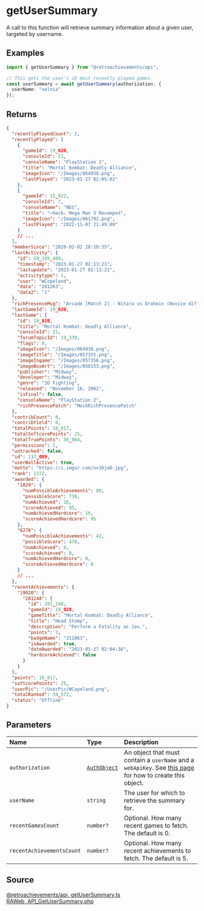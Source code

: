 # getUserSummary

A call to this function will retrieve summary information about a given user, targeted by username.

## Examples

```ts
import { getUserSummary } from "@retroachievements/api";

// This gets the user's 10 most recently played games.
const userSummary = await getUserSummary(authorization, {
  userName: "xelnia"
});
```

## Returns

```json
{
  "recentlyPlayedCount": 2,
  "recentlyPlayed": [
    {
      "gameId": 19_020,
      "consoleId": 21,
      "consoleName": "PlayStation 2",
      "title": "Mortal Kombat: Deadly Alliance",
      "imageIcon": "/Images/064938.png",
      "lastPlayed": "2023-01-27 02:05:02"
    },
    {
      "gameId": 15_922,
      "consoleId": 7,
      "consoleName": "NES",
      "title": "~Hack~ Mega Man 3 Revamped",
      "imageIcon": "/Images/061792.png",
      "lastPlayed": "2022-11-07 21:49:09"
    }
    // ...
  ],
  "memberSince": "2020-02-02 20:10:35",
  "lastActivity": {
    "id": 59_195_489,
    "timestamp": "2023-01-27 02:13:21",
    "lastupdate": "2023-01-27 02:13:21",
    "activitytype": 1,
    "user": "WCopeland",
    "data": "281263",
    "data2": "1"
  },
  "richPresenceMsg": "Arcade [Match 2] - Nitara vs Drahmin (Novice difficulty)",
  "lastGameId": 19_020,
  "lastGame": {
    "id": 19_020,
    "title": "Mortal Kombat: Deadly Alliance",
    "consoleId": 21,
    "forumTopicId": 19_339,
    "flags": 0,
    "imageIcon": "/Images/064938.png",
    "imageTitle": "/Images/057355.png",
    "imageIngame": "/Images/057356.png",
    "imageBoxArt": "/Images/056153.png",
    "publisher": "Midway",
    "developer": "Midway",
    "genre": "3D Fighting",
    "released": "November 16, 2002",
    "isFinal": false,
    "consoleName": "PlayStation 2",
    "richPresencePatch": "MockRichPresencePatch"
  },
  "contribCount": 0,
  "contribYield": 0,
  "totalPoints": 18_817,
  "totalSoftcorePoints": 25,
  "totalTruePoints": 56_984,
  "permissions": 1,
  "untracked": false,
  "id": 117_089,
  "userWallActive": true,
  "motto": "https://i.imgur.com/ov30jeD.jpg",
  "rank": 1372,
  "awarded": {
    "1829": {
      "numPossibleAchievements": 80,
      "possibleScore": 738,
      "numAchieved": 16,
      "scoreAchieved": 95,
      "numAchievedHardcore": 16,
      "scoreAchievedHardcore": 95
    },
    "6278": {
      "numPossibleAchievements": 42,
      "possibleScore": 478,
      "numAchieved": 0,
      "scoreAchieved": 0,
      "numAchievedHardcore": 0,
      "scoreAchievedHardcore": 0
    }
    // ...
  },
  "recentAchievements": {
    "19020": {
      "281248": {
        "id": 281_248,
        "gameId": 19_020,
        "gameTitle": "Mortal Kombat: Deadly Alliance",
        "title": "Head Stomp",
        "description": "Perform a Fatality as Jax.",
        "points": 3,
        "badgeName": "311063",
        "isAwarded": true,
        "dateAwarded": "2023-01-27 02:04:36",
        "hardcoreAchieved": false
      }
    }
  },
  "points": 18_817,
  "softcorePoints": 25,
  "userPic": "/UserPic/WCopeland.png",
  "totalRanked": 34_572,
  "status": "Offline"
}
```

## Parameters

| Name                      | Type                                        | Description                                                                                                                  |
| :------------------------ | :------------------------------------------ | :--------------------------------------------------------------------------------------------------------------------------- |
| `authorization`           | [`AuthObject`](/v1/data-models/auth-object) | An object that must contain a `userName` and a `webApiKey`. See [this page](/getting-started) for how to create this object. |
| `userName`                | `string`                                    | The user for which to retrieve the summary for.                                                                              |
| `recentGamesCount`        | `number?`                                   | Optional. How many recent games to fetch. The default is 0.                                                                  |
| `recentAchievementsCount` | `number?`                                   | Optional. How many recent achievements to fetch. The default is 5.                                                           |

## Source

[@retroachievements/api, getUserSummary.ts](https://github.dev/RetroAchievements/api-js/blob/main/src/user/getUserSummary.ts)  
[RAWeb, API_GetUserSummary.php](https://github.dev/RetroAchievements/RAWeb/blob/master/public/API/API_GetUserSummary.php)
